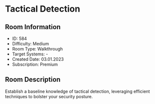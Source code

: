 ﻿# Tactical Detection

## Room Information
- ID: 584
- Difficulty: Medium
- Room Type: Walkthrough
- Target Systems: -
- Created Date: 03.01.2023
- Subscription: Premium

## Room Description
Establish a baseline knowledge of tactical detection, leveraging efficient techniques to bolster your security posture.
